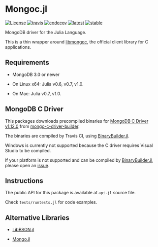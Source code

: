 
# Mongoc.jl

[![License][license-img]](LICENSE)
[![travis][travis-img]][travis-url]
[![codecov][codecov-img]][codecov-url]
[![latest][docs-latest-img]][docs-latest-url]
[![stable][docs-stable-img]][docs-stable-url]

[license-img]: http://img.shields.io/badge/license-MIT-brightgreen.svg?style=flat
[travis-img]: https://img.shields.io/travis/felipenoris/Mongoc.jl/master.svg?label=Linux+/+macOS
[travis-url]: https://travis-ci.org/felipenoris/Mongoc.jl
[codecov-img]: https://img.shields.io/codecov/c/github/felipenoris/Mongoc.jl/master.svg?label=codecov
[codecov-url]: http://codecov.io/github/felipenoris/Mongoc.jl?branch=master
[docs-latest-img]: https://img.shields.io/badge/docs-latest-blue.svg
[docs-latest-url]: https://felipenoris.github.io/Mongoc.jl/latest
[docs-stable-img]: https://img.shields.io/badge/docs-stable-blue.svg
[docs-stable-url]: https://felipenoris.github.io/Mongoc.jl/stable

MongoDB driver for the Julia Language.

This is a thin wrapper around [libmongoc](http://mongoc.org/), the official client library for C applications.

## Requirements

* MongoDB 3.0 or newer

* On Linux x64: Julia v0.6, v0.7, v1.0.

* On Mac: Julia v0.7, v1.0.

## MongoDB C Driver

This packages downloads precompiled binaries for [MongoDB C Driver v1.12.0](http://mongoc.org)
from [mongo-c-driver-builder](https://github.com/felipenoris/mongo-c-driver-builder).

The binaries are compiled by Travis CI, using [BinaryBuilder.jl](https://github.com/JuliaPackaging/BinaryBuilder.jl).

Windows is currently not supported because the C driver requires Visual Studio to be compiled.

If your platform is not supported and can be compiled by
[BinaryBuilder.jl](https://github.com/JuliaPackaging/BinaryBuilder.jl),
please open an [issue](https://github.com/felipenoris/Mongoc.jl/issues).

## Instructions

The public API for this package is available at `api.jl` source file.

Check `tests/runtests.jl` for code examples.

## Alternative Libraries

* [LibBSON.jl](https://github.com/ScottPJones/LibBSON.jl.git)

* [Mongo.jl](https://github.com/ScottPJones/Mongo.jl.git)
